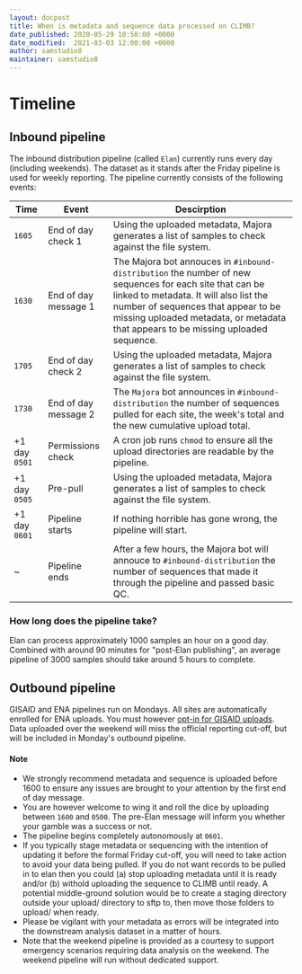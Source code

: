 ```yaml
---
layout: docpost
title: When is metadata and sequence data processed on CLIMB?
date_published: 2020-05-29 10:50:00 +0000
date_modified:  2021-03-03 12:00:00 +0000
author: samstudio8
maintainer: samstudio8
---
```


# Timeline
## Inbound pipeline

The inbound distribution pipeline (called `Elan`) currently runs every day (including weekends). 
The dataset as it stands after the Friday pipeline is used for weekly reporting.
The pipeline currently consists of the following events:

| Time    | Event | Descirption |
|---------|-------|-------------|
| `1605` | End of day check 1 | Using the uploaded metadata, Majora generates a list of samples to check against the file system. |
| `1630` | End of day message 1 | The Majora bot annouces in `#inbound-distribution` the number of new sequences for each site that can be linked to metadata. It will also list the number of sequences that appear to be missing uploaded metadata, or metadata that appears to be missing uploaded sequence. |
| `1705` | End of day check 2 | Using the uploaded metadata, Majora generates a list of samples to check against the file system. |
| `1730` | End of day message 2 | The `Majora` bot announces in `#inbound-distribution` the number of sequences pulled for each site, the week's total and the new cumulative upload total. |
| +1 day `0501` | Permissions check | A cron job runs `chmod` to ensure all the upload directories are readable by the pipeline. |
| +1 day `0505` | Pre-pull | Using the uploaded metadata, Majora generates a list of samples to check against the file system. |
| +1 day `0601` | Pipeline starts | If nothing horrible has gone wrong, the pipeline will start. |
| ~  | Pipeline ends | After a few hours, the Majora bot will annouce to `#inbound-distribution` the number of sequences that made it through the pipeline and passed basic QC. |

### How long does the pipeline take?

Elan can process approximately 1000 samples an hour on a good day. Combined with around 90 minutes for "post-Elan publishing", an average pipeline of 3000 samples should take around 5 hours to complete.

## Outbound pipeline
GISAID and ENA pipelines run on Mondays. All sites are automatically enrolled for ENA uploads. You must however [opt-in for GISAID uploads](gisaid). Data uploaded over the weekend will miss the official reporting cut-off, but will be included in Monday's outbound pipeline.

#### Note

* We strongly recommend metadata and sequence is uploaded before 1600 to ensure any issues are brought to your attention by the first end of day message.
* You are however welcome to wing it and roll the dice by uploading between `1600` and `0500`. The pre-Elan message will inform you whether your gamble was a success or not.
* The pipeline begins completely autonomously at `0601`.
* If you typically stage metadata or sequencing with the intention of updating it before the formal Friday cut-off, you will need to take action to avoid your data being pulled. If you do not want records to be pulled in to elan then you could (a) stop uploading metadata until it is ready and/or (b) withold uploading the sequence to CLIMB until ready. A potential middle-ground solution would be to create a staging directory outside your upload/ directory to sftp to, then move those folders to upload/ when ready.
* Please be vigilant with your metadata as errors will be integrated into the downstream analysis dataset in a matter of hours.
* Note that the weekend pipeline is provided as a courtesy to support emergency scenarios requiring data analysis on the weekend. The weekend pipeline will run without dedicated support.
